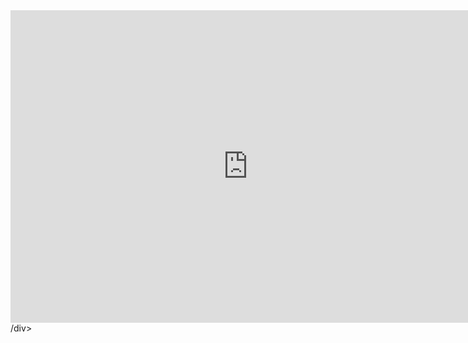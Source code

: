 <!DOCTYPE html>
<html>
<head>
	<title>Contact Info</title>
	<link rel="stylesheet type="text/css" href="style.css"/">
</head>
	<body>
		<div id="header"></div>
		<div id="left column"></div>
		<div id="main content"><iframe src="https://docs.google.com/forms/d/1bsfTPFH9YhN3xXbJIe2ZPI1QX4nTNo_3V5RT2_w55PQ/viewform?embedded=true" width="760" height="500" frameborder="0" marginheight="0" marginwidth="0">Loading...</iframe>/div>
<div id-="footer"></div>


</body>
</html>
